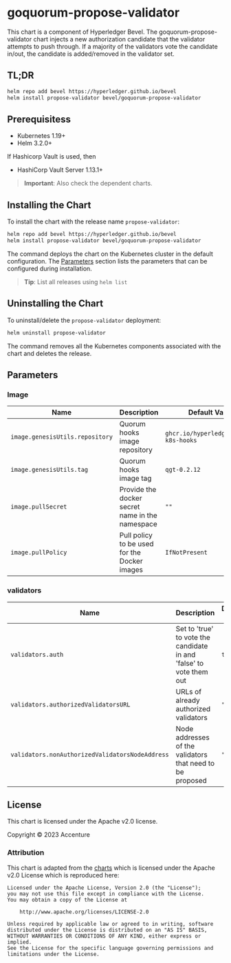 [//]: # (##############################################################################################)
[//]: # (Copyright Accenture. All Rights Reserved.)
[//]: # (SPDX-License-Identifier: Apache-2.0)
[//]: # (##############################################################################################)

# goquorum-propose-validator

This chart is a component of Hyperledger Bevel. The goquorum-propose-validator chart injects a new authorization candidate that the validator attempts to push through. If a majority of the validators vote the candidate in/out, the candidate is added/removed in the validator set.

## TL;DR

```bash
helm repo add bevel https://hyperledger.github.io/bevel
helm install propose-validator bevel/goquorum-propose-validator
```

## Prerequisitess

- Kubernetes 1.19+
- Helm 3.2.0+

If Hashicorp Vault is used, then
- HashiCorp Vault Server 1.13.1+

> **Important**: Also check the dependent charts.

## Installing the Chart

To install the chart with the release name `propose-validator`:

```bash
helm repo add bevel https://hyperledger.github.io/bevel
helm install propose-validator bevel/goquorum-propose-validator
```

The command deploys the chart on the Kubernetes cluster in the default configuration. The [Parameters](#parameters) section lists the parameters that can be configured during installation.

> **Tip**: List all releases using `helm list`

## Uninstalling the Chart

To uninstall/delete the `propose-validator` deployment:

```bash
helm uninstall propose-validator
```

The command removes all the Kubernetes components associated with the chart and deletes the release.

## Parameters

### Image

| Name   | Description    | Default Value   |
| -------------| ---------- | --------- |
| `image.genesisUtils.repository`  | Quorum hooks image repository  | `ghcr.io/hyperledger/bevel-k8s-hooks` |
| `image.genesisUtils.tag`  | Quorum hooks image tag  | `qgt-0.2.12` |
| `image.pullSecret`    | Provide the docker secret name in the namespace  | `""` |
| `image.pullPolicy`  | Pull policy to be used for the Docker images    | `IfNotPresent` |

### validators

| Name   | Description      | Default Value |
| ----------------| ----------- | ------------- |
| `validators.auth` | Set to 'true' to vote the candidate in and 'false' to vote them out | `true` |
| `validators.authorizedValidatorsURL` | URLs of already authorized validators | `""` |
| `validators.nonAuthorizedValidatorsNodeAddress` | Node addresses of the validators that need to be proposed | `""` |


## License

This chart is licensed under the Apache v2.0 license.

Copyright &copy; 2023 Accenture

### Attribution

This chart is adapted from the [charts](https://hyperledger.github.io/bevel/) which is licensed under the Apache v2.0 License which is reproduced here:

```
Licensed under the Apache License, Version 2.0 (the "License");
you may not use this file except in compliance with the License.
You may obtain a copy of the License at

    http://www.apache.org/licenses/LICENSE-2.0

Unless required by applicable law or agreed to in writing, software
distributed under the License is distributed on an "AS IS" BASIS,
WITHOUT WARRANTIES OR CONDITIONS OF ANY KIND, either express or implied.
See the License for the specific language governing permissions and
limitations under the License.
```
